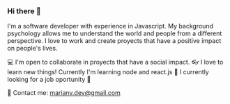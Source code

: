 ### Hi there 👋

I'm a software developer with experience in Javascript. My background psychology allows me to understand the world and people from a different perspective. I love to work and create proyects that have a positive impact on people's lives. 

💻 I'm open to collaborate in proyects that have a social impact. 
👓 I love to learn new things! Currently I'm learning node and react.js
🏢 I currently looking for a job oportunity 🙌

📧 Contact me: marianv.dev@gmail.com



